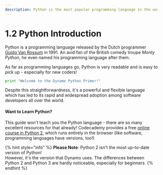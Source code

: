 ```yaml
---
description: Python is the most popular programming language in the world
---
```


# 1.2 Python Introduction

Python is a programming language released by the Dutch programmer [Guido Van Rossum](https://twitter.com/gvanrossum) in 1991. An avid fan of the British comedy troupe _Monty Python_, he even named his programming language after them.

As far as programming languages go, Python is very readable and is easy to pick up - especially for new coders!

```python
print "Welcome to the Dynamo Python Primer!"
```

Despite this straightforwardness, it's a powerful and flexible language which has led to its rapid and widespread adoption among software developers all over the world.

#### Want to Learn Python?

This guide won't teach you the Python language - there are so many excellent resources for that already! Codecademy provides a free [online course in Python 2](https://www.codecademy.com/learn/learn-python), which runs entirely in the browser \(like software, programming languages have versions, too!\)

{% hint style="info" %}
**Please Note**: Python 2 isn't the most up-to-date version of Python!  
However, it's the version that Dynamo uses. The differences between Python 2 and Python 3 are hardly noticeable, especially for beginners.
{% endhint %}

